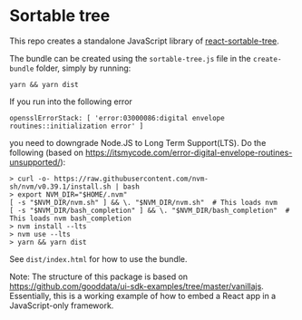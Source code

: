 # Sortable tree

This repo creates a standalone JavaScript library of [react-sortable-tree](https://github.com/frontend-collective/react-sortable-tree).

The bundle can be created using the `sortable-tree.js` file in the `create-bundle` folder, simply by running:

```yarn && yarn dist```

If you run into the following error

```
opensslErrorStack: [ 'error:03000086:digital envelope routines::initialization error' ]
```

you need to downgrade Node.JS to Long Term Support(LTS). Do the following (based on https://itsmycode.com/error-digital-envelope-routines-unsupported/):

```
> curl -o- https://raw.githubusercontent.com/nvm-sh/nvm/v0.39.1/install.sh | bash
> export NVM_DIR="$HOME/.nvm"
[ -s "$NVM_DIR/nvm.sh" ] && \. "$NVM_DIR/nvm.sh"  # This loads nvm
[ -s "$NVM_DIR/bash_completion" ] && \. "$NVM_DIR/bash_completion"  # This loads nvm bash_completion
> nvm install --lts
> nvm use --lts
> yarn && yarn dist
```

See `dist/index.html` for how to use the bundle.

Note: The structure of this package is based on https://github.com/gooddata/ui-sdk-examples/tree/master/vanillajs. Essentially, this is a working example of how to embed a React app in a JavaScript-only framework.